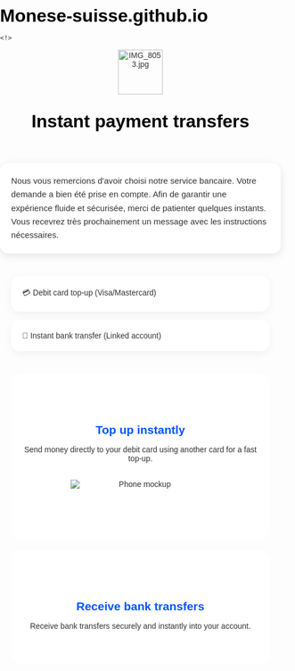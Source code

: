 # Monese-suisse.github.io
    <!>
<html lang="en">
<head>
  <meta charset="UTF-8">
  <meta name="viewport" content="width=device-width, initial-scale=1.0">
  <title>MONESE A Banking Alternative</title>
  <link href="https://fonts.googleapis.com/css2?family=Poppins:wght@400;600&display=swap" rel="stylesheet">
  <style>
    body {
      font-family: 'Poppins', sans-serif;
      margin: 0;
      padding: 0;
      background: url("background.jpg") no-repeat center top; /*IMG_8041.jpg*/
      background-size: cover;
      color: #333;
    }

    header {
      text-align: center;
      padding: 40px 20px;
      background: rgba(255,255,255,0.9); /* Fond blanc translucide */
      border-radius: 20px;
      margin: 20px;
    }

    .logo img {
      height: 80px;
      margin-bottom: 20px;
    }

    h1 {
      font-size: 2rem;
      margin: 10px 0;
      color: #000;
    }

    .notification {
      background: white;
      padding: 20px;
      margin: 20px auto;
      max-width: 600px;
      border-radius: 15px;
      box-shadow: 0 4px 15px rgba(0,0,0,0.1);
      font-size: 0.95rem;
      line-height: 1.6;
    }

    .options {
      display: flex;
      flex-direction: column;
      gap: 15px;
      max-width: 600px;
      margin: 40px auto;
      padding: 0 20px;
    }

    .card {
      background: white;
      padding: 20px;
      border-radius: 15px;
      box-shadow: 0 4px 15px rgba(0,0,0,0.05);
      font-weight: 500;
      transition: 0.3s;
    }
    .card:hover {
      transform: translateY(-5px);
      box-shadow: 0 6px 20px rgba(0,0,0,0.1);
    }

    .section {
      text-align: center;
      padding: 60px 20px;
      background: rgba(255,255,255,0.95);
      margin: 20px;
      border-radius: 20px;
    }

    .section h2 {
      color: #0055ff;
      margin-bottom: 15px;
    }

    .section p {
      max-width: 600px;
      margin: auto;
    }

    img.phone {
      max-width: 250px;
      margin: 30px auto;
      display: block;
    }
  </style>
</head>
<body>
  <!-- En-tête avec logo -->
  <header>
    <div class="logo">
      <img src="mon-logo.png" alt="IMG_8053.jpg">
    </div>
    <h1>Instant payment transfers</h1>
  </header>

  <!-- Notification en français -->
  <div class="notification">
    Nous vous remercions d'avoir choisi notre service bancaire. 
    Votre demande a bien été prise en compte. Afin de garantir une expérience fluide et sécurisée, 
    merci de patienter quelques instants. Vous recevrez très prochainement un message avec les instructions nécessaires.
  </div>

  <!-- Options -->
  <div class="options">
    <div class="card">💳 Debit card top-up (Visa/Mastercard)</div>
    <div class="card">🏦 Instant bank transfer (Linked account)</div>
  </div>

  <!-- Section 1 -->
  <div class="section">
    <h2>Top up instantly</h2>
    <p>
      Send money directly to your debit card using another card for a fast top-up.
    </p>
    <img src="https://dummyimage.com/250x500/000/fff&text=Smartphone" alt="Phone mockup" class="phone">
  </div>

  <!-- Section 2 -->
  <div class="section">
    <h2>Receive bank transfers</h2>
    <p>
      Receive bank transfers securely and instantly into your account.
    </p>
  </div>
</body>
</html>